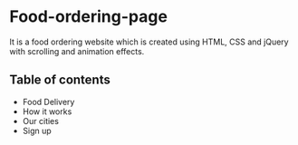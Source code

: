# Food-ordering-page
It is a food ordering website which is created using HTML, CSS and jQuery with scrolling and animation effects.

<h2>Table of contents</h2>
<ul>
  <li>Food Delivery</li>
  <li>How it works</li>
  <li>Our cities</li>
  <li>Sign up</li>
</ul>


